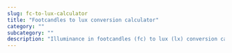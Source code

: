 ```yaml
---
slug: fc-to-lux-calculator
title: "Footcandles to lux conversion calculator"
category: ""
subcategory: ""
description: "Illuminance in footcandles (fc) to lux (lx) conversion calculator and how to convert."
---
```


